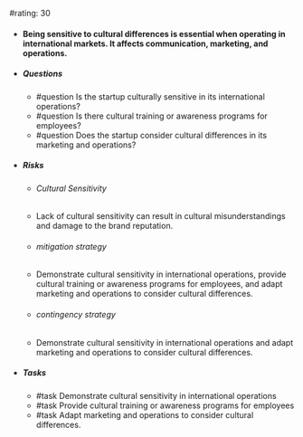 #rating: 30
- #### Being sensitive to cultural differences is essential when operating in international markets. It affects communication, marketing, and operations.
- ##### Questions
  - #question Is the startup culturally sensitive in its international operations?
  - #question Is there cultural training or awareness programs for employees?
  - #question Does the startup consider cultural differences in its marketing and operations?
- ##### Risks

  - ###### Cultural Sensitivity
  - Lack of cultural sensitivity can result in cultural misunderstandings and damage to the brand reputation.
  - ###### mitigation strategy
  - Demonstrate cultural sensitivity in international operations, provide cultural training or awareness programs for employees, and adapt marketing and operations to consider cultural differences.
  - ###### contingency strategy
  - Demonstrate cultural sensitivity in international operations and adapt marketing and operations to consider cultural differences.
- ##### Tasks
  - #task Demonstrate cultural sensitivity in international operations
  - #task  Provide cultural training or awareness programs for employees
  - #task  Adapt marketing and operations to consider cultural differences.



